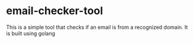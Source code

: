 # email-checker-tool

This is a simple tool that checks if an email is from a recognized domain.
It is built using golang
